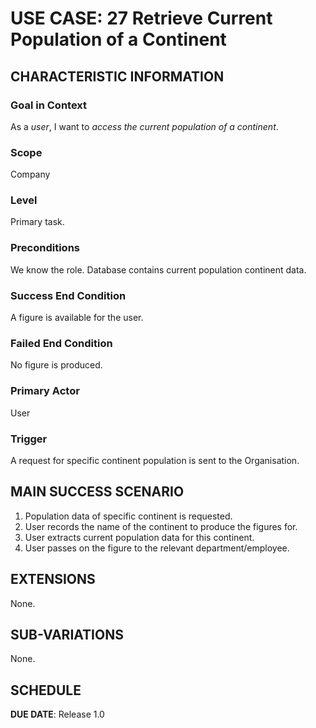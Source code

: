 # USE CASE: 27 Retrieve Current Population of a Continent

## CHARACTERISTIC INFORMATION

### Goal in Context

As a *user*, I want to *access the current population of a continent*.

### Scope

Company

### Level

Primary task.

### Preconditions

We know the role.  Database contains current population continent data.

### Success End Condition

A figure is available for the user.

### Failed End Condition

No figure is produced.

### Primary Actor

User

### Trigger

A request for specific continent population is sent to the Organisation.

## MAIN SUCCESS SCENARIO

1. Population data of specific continent is requested.
2. User records the name of the continent to produce the figures for.
3. User extracts current population data for this continent.
4. User passes on the figure to the relevant department/employee.

## EXTENSIONS

None.

## SUB-VARIATIONS

None.

## SCHEDULE

**DUE DATE**: Release 1.0